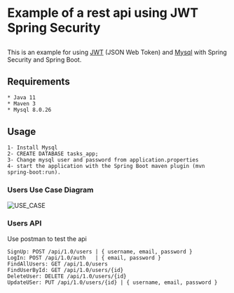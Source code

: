 # Example of a rest api using JWT Spring Security

##
This is an example for using [JWT](https://jwt.io/) (JSON Web Token)  and [Mysql](https://www.mysql.com/) with Spring Security and Spring Boot.

## Requirements
```
* Java 11
* Maven 3
* Mysql 8.0.26
```

## Usage
```
1- Install Mysql 
2- CREATE DATABASE tasks_app;
3- Change mysql user and password from application.properties
4- start the application with the Spring Boot maven plugin (mvn spring-boot:run).
```

### Users Use Case Diagram
![USE_CASE](https://i.ibb.co/1m4ntzZ/usecase.png)

### Users API
Use postman to test the api
```
SignUp: POST /api/1.0/users | { username, email, password }
LogIn: POST /api/1.0/auth   | { email, password }
FindAllUsers: GET /api/1.0/users
FindUserById: GET /api/1.0/users/{id}
DeleteUser: DELETE /api/1.0/users/{id}
UpdateUSer: PUT /api/1.0/users/{id} | { username, email, password }
```
